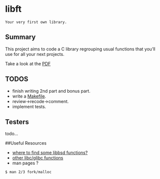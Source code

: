 # libft
	Your very first own library.
## Summary

This project aims to code a C library regrouping usual functions that you’ll use for all your next projects.

Take a look at the [PDF]()

## TODOS

- finish writing 2nd part and bonus part.
- write a [Makefile](https://www.gnu.org/software/make/manual/make.html).
- review->recode->comment.
- implement tests.

## Testers
 todo...

##Useful Resources

- [where to find some libbsd functions?](https://opensource.apple.com/source/Libc/Libc-262/string/)
- [other libc/glibc functions](https://code.woboq.org/)
- man pages ?
```shell
$ man 2/3 fork/malloc
```
